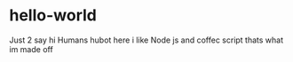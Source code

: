 # hello-world
Just 2 say
hi Humans 
hubot here i like Node js and coffec script thats what im made off
